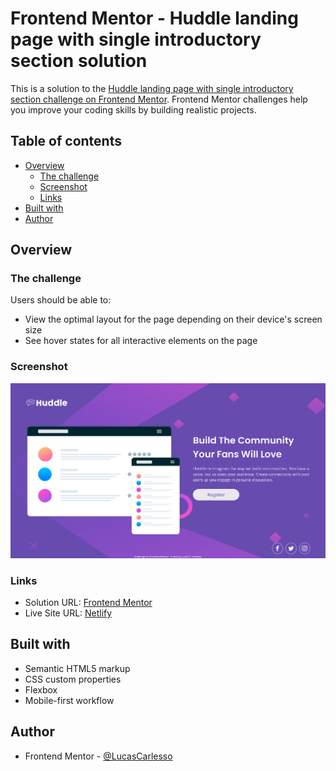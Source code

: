 # Frontend Mentor - Huddle landing page with single introductory section solution

This is a solution to the [Huddle landing page with single introductory section challenge on Frontend Mentor](https://www.frontendmentor.io/challenges/huddle-landing-page-with-a-single-introductory-section-B_2Wvxgi0). Frontend Mentor challenges help you improve your coding skills by building realistic projects. 

## Table of contents

- [Overview](#overview)
  - [The challenge](#the-challenge)
  - [Screenshot](#screenshot)
  - [Links](#links)
- [Built with](#built-with)
- [Author](#author)

## Overview

### The challenge

Users should be able to:

- View the optimal layout for the page depending on their device's screen size
- See hover states for all interactive elements on the page

### Screenshot

![](./screenshot.png)

### Links

- Solution URL: [Frontend Mentor](https://www.frontendmentor.io/solutions/mobilefirst-solution-using-css-flexbox-1ovwjw7TO)
- Live Site URL: [Netlify](https://dazzling-curie-7b3531.netlify.app/)

## Built with

- Semantic HTML5 markup
- CSS custom properties
- Flexbox
- Mobile-first workflow

## Author

- Frontend Mentor - [@LucasCarlesso](https://www.frontendmentor.io/profile/LucasCarlesso)
